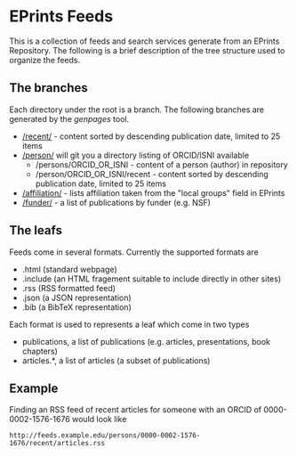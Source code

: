 
# EPrints Feeds

This is a collection of feeds and search services generate from an EPrints Repository. The following is a brief description of 
the tree structure used to organize the feeds.

## The branches

Each directory under the root is a branch.  The following branches are generated by the *genpages* tool.

+ [/recent/](/recent/) - content sorted by descending publication date, limited to 25 items
+ [/person/](/person/) will git you a directory listing of ORCID/ISNI available
	+ /persons/ORCID_OR_ISNI - content of a person (author) in repository
	+ /person/ORCID_OR_ISNI/recent - content sorted by descending publication date, limited to 25 items
+ [/affiliation/](/affiliation/) - lists affiliation taken from the "local groups" field in EPrints
+ [/funder/](/funder/) - a list of publications by funder (e.g. NSF)


## The leafs

Feeds come in several formats. Currently the supported formats are 

+ .html (standard webpage)
+ .include (an HTML fragement suitable to include directly in other sites)
+ .rss (RSS formatted feed)
+ .json (a JSON representation)
+ .bib (a BibTeX representation)

Each format is used to represents a leaf which come in two types

+ publications, a list of publications (e.g. articles, presentations, book chapters)
+ articles.*, a list of articles (a subset of publications)

## Example

Finding an RSS feed of recent articles for someone with an ORCID of 0000-0002-1576-1676 would look like

    http://feeds.example.edu/persons/0000-0002-1576-1676/recent/articles.rss


